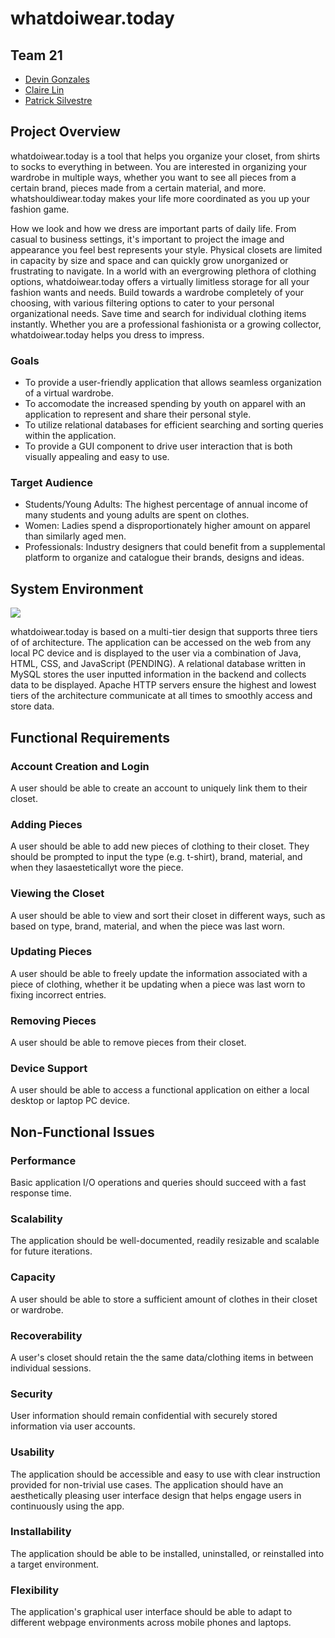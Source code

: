 # whatdoiwear.today
## Team 21
* [Devin Gonzales](https://github.com/DJGonzales96)
* [Claire Lin](https://github.com/clairelin23)
* [Patrick Silvestre](https://github.com/pjsilvestre)

## Project Overview
whatdoiwear.today is a tool that helps you organize your closet, from shirts to socks to everything in between. You are interested in organizing your wardrobe in multiple ways, whether you want to see all pieces from a certain brand, pieces made from a certain material, and more. whatshouldiwear.today makes your life more coordinated as you up your fashion game.

How we look and how we dress are important parts of daily life. From casual to business settings, it's important to project the image and appearance you feel best represents your style. Physical closets are limited in capacity by size and space and can quickly grow unorganized or frustrating to navigate. In a world with an evergrowing plethora of clothing options, whatdoiwear.today offers a virtually limitless storage for all your fashion wants and needs. Build towards a wardrobe completely of your choosing, with various filtering options to cater to your personal organizational needs. Save time and search for individual clothing items instantly. Whether you are a professional fashionista or a growing collector, whatdoiwear.today helps you dress to impress.

### Goals
* To provide a user-friendly application that allows seamless organization of a virtual wardrobe.
* To accomodate the increased spending by youth on apparel with an application to represent and share their personal style.
* To utilize relational databases for efficient searching and sorting queries within the application.
* To provide a GUI component to drive user interaction that is both visually appealing and easy to use.

### Target Audience
* Students/Young Adults: The highest percentage of annual income of many students and young adults are spent on clothes. 
* Women: Ladies spend a disproportionately higher amount on apparel than similarly aged men.
* Professionals: Industry designers that could benefit from a supplemental platform to organize and catalogue their brands, designs and ideas.


## System Environment
<img src="https://i.imgur.com/tcb8xM8.png">

whatdoiwear.today is based on a multi-tier design that supports three tiers of of architecture. The application can be accessed on the web from any local PC device and is displayed to the user via a combination of Java, HTML, CSS, and JavaScript (PENDING). A relational database written in MySQL stores the user inputted information in the backend and collects data to be displayed. Apache HTTP servers ensure the highest and lowest tiers of the architecture communicate at all times to smoothly access and store data.


## Functional Requirements
### Account Creation and Login
A user should be able to create an account to uniquely link them to their closet.

### Adding Pieces
A user should be able to add new pieces of clothing to their closet. They should be prompted to input the type (e.g. t-shirt), brand, material, and when they lasaesteticallyt wore the piece.

### Viewing the Closet
A user should be able to view and sort their closet in different ways, such as based on type, brand, material, and when the piece was last worn.

### Updating Pieces
A user should be able to freely update the information associated with a piece of clothing, whether it be updating when a piece was last worn to fixing incorrect entries.

### Removing Pieces
A user should be able to remove pieces from their closet.

### Device Support
A user should be able to access a functional application on either a local desktop or laptop PC device.


## Non-Functional Issues
### Performance
Basic application I/O operations and queries should succeed with a fast response time.

### Scalability
The application should be well-documented, readily resizable and scalable for future iterations.

### Capacity
A user should be able to store a sufficient amount of clothes in their closet or wardrobe.

### Recoverability
A user's closet should retain the the same data/clothing items in between individual sessions.

### Security
User information should remain confidential with securely stored information via user accounts.

### Usability 
The application should be accessible and easy to use with clear instruction provided for non-trivial use cases. The application should have an aesthetically pleasing user interface design that helps engage users in continuously using the app.

### Installability
The application should be able to be installed, uninstalled, or reinstalled into a target environment.

### Flexibility
The application's graphical user interface should be able to adapt to different webpage environments across mobile phones and laptops. 
